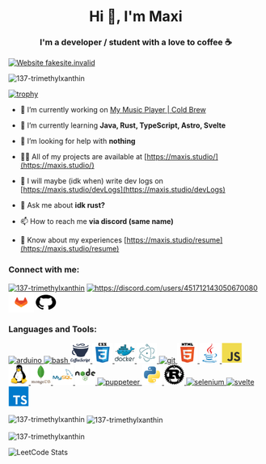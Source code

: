 <h1 align="center">Hi 👋, I'm Maxi</h1>
<h3 align="center">I'm a developer / student with a love to coffee ☕</h3>

[![Website fakesite.invalid](https://img.shields.io/website-up-down-green-red/http/fakesite.invalid.svg)](https://maxis.studio)

<p align="left"> <img src="https://komarev.com/ghpvc/?username=137-trimethylxanthin&label=Profile%20views&color=0e75b6&style=flat" alt="137-trimethylxanthin" /> </p>


[![trophy](https://github-profile-trophy.vercel.app/?username=137-Trimethylxanthin&theme=tokyonight)](https://github.com/ryo-ma/github-profile-trophy)

- 🔭 I’m currently working on [My Music Player | Cold Brew](https://github.com/137-Trimethylxanthin/Cold-brew)

- 🌱 I’m currently learning **Java, Rust, TypeScript, Astro, Svelte**

- 🤝 I’m looking for help with **nothing**

- 👨‍💻 All of my projects are available at [https://maxis.studio/](https://maxis.studio/)

- 📝 I will maybe (idk when) write dev logs on [https://maxis.studio/devLogs](https://maxis.studio/devLogs)

- 💬 Ask me about **idk rust?**

- 📫 How to reach me **via discord (same name)**

- 📄 Know about my experiences [https://maxis.studio/resume](https://maxis.studio/resume)

<h3 align="left">Connect with me:</h3>
<p align="left">
<a href="https://www.leetcode.com/137-trimethylxanthin" target="blank"><img align="center" src="https://raw.githubusercontent.com/rahuldkjain/github-profile-readme-generator/master/src/images/icons/Social/leet-code.svg" alt="137-trimethylxanthin" height="30" width="40" /></a>  <a href="https://discord.gg/https://discord.com/users/451712143050670080" target="blank"><img align="center" src="https://raw.githubusercontent.com/rahuldkjain/github-profile-readme-generator/master/src/images/icons/Social/discord.svg" alt="https://discord.com/users/451712143050670080" height="30" width="40" /></a> <a href="https://gitlab.com/137-Trimethylxanthin" target="blank"><img align="center" src="https://raw.githubusercontent.com/137-Trimethylxanthin/137-Trimethylxanthin/1e2e5513121a8a58275de3cc23876f718a61b468/gitlab-logo-500.svg" alt="https://gitlab.com/137-Trimethylxanthin" height="40" width="50" /></a>  <a href="https://github.com/137-Trimethylxanthin" target="blank"><img align="center" src="https://raw.githubusercontent.com/137-Trimethylxanthin/137-Trimethylxanthin/1e2e5513121a8a58275de3cc23876f718a61b468/iconmonstr-github-1.svg" alt="https://github.com/137-Trimethylxanthin" height="30" width="40" /></a> 
  
</p>

<h3 align="left">Languages and Tools:</h3>
<p align="left"> <a href="https://www.arduino.cc/" target="_blank" rel="noreferrer"> <img src="https://cdn.worldvectorlogo.com/logos/arduino-1.svg" alt="arduino" width="40" height="40"/> </a> <a href="https://www.gnu.org/software/bash/" target="_blank" rel="noreferrer"> <img src="https://www.vectorlogo.zone/logos/gnu_bash/gnu_bash-icon.svg" alt="bash" width="40" height="40"/> </a> <a href="https://offeescript.org" target="_blank" rel="noreferrer"> <img src="https://raw.githubusercontent.com/devicons/devicon/master/icons/coffeescript/coffeescript-original-wordmark.svg" alt="coffeescript" width="40" height="40"/> </a> <a href="https://www.w3schools.com/css/" target="_blank" rel="noreferrer"> <img src="https://raw.githubusercontent.com/devicons/devicon/master/icons/css3/css3-original-wordmark.svg" alt="css3" width="40" height="40"/> </a> <a href="https://www.docker.com/" target="_blank" rel="noreferrer"> <img src="https://raw.githubusercontent.com/devicons/devicon/master/icons/docker/docker-original-wordmark.svg" alt="docker" width="40" height="40"/> </a> <a href="https://www.electronjs.org" target="_blank" rel="noreferrer"> <img src="https://raw.githubusercontent.com/devicons/devicon/master/icons/electron/electron-original.svg" alt="electron" width="40" height="40"/> </a> <a href="https://git-scm.com/" target="_blank" rel="noreferrer"> <img src="https://www.vectorlogo.zone/logos/git-scm/git-scm-icon.svg" alt="git" width="40" height="40"/> </a> <a href="https://www.w3.org/html/" target="_blank" rel="noreferrer"> <img src="https://raw.githubusercontent.com/devicons/devicon/master/icons/html5/html5-original-wordmark.svg" alt="html5" width="40" height="40"/> </a> <a href="https://www.java.com" target="_blank" rel="noreferrer"> <img src="https://raw.githubusercontent.com/devicons/devicon/master/icons/java/java-original.svg" alt="java" width="40" height="40"/> </a> <a href="https://developer.mozilla.org/en-US/docs/Web/JavaScript" target="_blank" rel="noreferrer"> <img src="https://raw.githubusercontent.com/devicons/devicon/master/icons/javascript/javascript-original.svg" alt="javascript" width="40" height="40"/> </a> <a href="https://www.linux.org/" target="_blank" rel="noreferrer"> <img src="https://raw.githubusercontent.com/devicons/devicon/master/icons/linux/linux-original.svg" alt="linux" width="40" height="40"/> </a> <a href="https://www.mongodb.com/" target="_blank" rel="noreferrer"> <img src="https://raw.githubusercontent.com/devicons/devicon/master/icons/mongodb/mongodb-original-wordmark.svg" alt="mongodb" width="40" height="40"/> </a> <a href="https://www.mysql.com/" target="_blank" rel="noreferrer"> <img src="https://raw.githubusercontent.com/devicons/devicon/master/icons/mysql/mysql-original-wordmark.svg" alt="mysql" width="40" height="40"/> </a> <a href="https://nodejs.org" target="_blank" rel="noreferrer"> <img src="https://raw.githubusercontent.com/devicons/devicon/master/icons/nodejs/nodejs-original-wordmark.svg" alt="nodejs" width="40" height="40"/> </a> <a href="https://github.com/puppeteer/puppeteer" target="_blank" rel="noreferrer"> <img src="https://www.vectorlogo.zone/logos/pptrdev/pptrdev-official.svg" alt="puppeteer" width="40" height="40"/> </a> <a href="https://www.python.org" target="_blank" rel="noreferrer"> <img src="https://raw.githubusercontent.com/devicons/devicon/master/icons/python/python-original.svg" alt="python" width="40" height="40"/> </a> <a href="https://www.rust-lang.org" target="_blank" rel="noreferrer"> <img src="https://raw.githubusercontent.com/devicons/devicon/master/icons/rust/rust-plain.svg" alt="rust" width="40" height="40"/> </a> <a href="https://www.selenium.dev" target="_blank" rel="noreferrer"> <img src="https://raw.githubusercontent.com/detain/svg-logos/780f25886640cef088af994181646db2f6b1a3f8/svg/selenium-logo.svg" alt="selenium" width="40" height="40"/> </a> <a href="https://svelte.dev" target="_blank" rel="noreferrer"> <img src="https://upload.wikimedia.org/wikipedia/commons/1/1b/Svelte_Logo.svg" alt="svelte" width="40" height="40"/> </a> <a href="https://www.typescriptlang.org/" target="_blank" rel="noreferrer"> <img src="https://raw.githubusercontent.com/devicons/devicon/master/icons/typescript/typescript-original.svg" alt="typescript" width="40" height="40"/> </a> </p>

<p><img align="left" src="https://github-readme-stats.vercel.app/api/top-langs?username=137-trimethylxanthin&show_icons=true&theme=tokyonight&locale=en&layout=compact" alt="137-trimethylxanthin" /></p>

<p>&nbsp;<img align="center" src="https://github-readme-stats.vercel.app/api?username=137-trimethylxanthin&show_icons=true&theme=tokyonight&locale=en" alt="137-trimethylxanthin" /></p>

<p><img align="center" src="https://github-readme-streak-stats.herokuapp.com/?user=137-trimethylxanthin&theme=dark" alt="137-trimethylxanthin" /></p> 

![LeetCode Stats](https://leetcard.jacoblin.cool/137-Trimethylxanthin?theme=nord&font=Fira%20Code&ext=activity)
